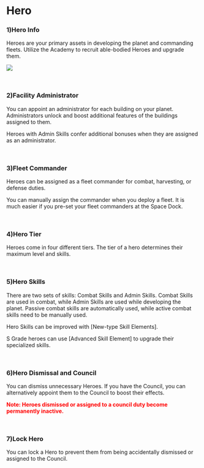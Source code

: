 # Hero

### 1)Hero Info

 Heroes are your primary assets in developing the planet and commanding fleets. Utilize the Academy to recruit able-bodied Heroes and upgrade them.

![](http://astrokings.s3.amazonaws.com/html/img/help/300_001heroinfo.jpg)

<br>

### 2)Facility Administrator

 You can appoint an administrator for each building on your planet. Administrators unlock and boost additional features of the buildings assigned to them.

Heroes with Admin Skills confer additional bonuses when they are assigned as an administrator.

<br>

### 3)Fleet Commander

 Heroes can be assigned as a fleet commander for combat, harvesting, or defense duties.

You can manually assign the commander when you deploy a fleet. It is much easier if you pre-set your fleet commanders at the Space Dock.

<br>

### 4)Hero Tier

 Heroes come in four different tiers. The tier of a hero determines their maximum level and skills.

<br>

### 5)Hero Skills

 There are two sets of skills: Combat Skills and Admin Skills. Combat Skills are used in combat, while Admin Skills are used while developing the planet. Passive combat skills are automatically used, while active combat skills need to be manually used.

Hero Skills can be improved with [New-type Skill Elements].

S Grade heroes can use [Advanced Skill Element] to upgrade their specialized skills.

<br>

### 6)Hero Dismissal and Council

 You can dismiss unnecessary Heroes. If you have the Council, you can alternatively appoint them to the Council to boost their effects.

<font color="red">**Note: Heroes dismissed or assigned to a council duty become permanently inactive.**</font>

<br>

### 7)Lock Hero

 You can lock a Hero to prevent them from being accidentally dismissed or assigned to the Council.
